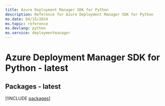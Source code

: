 ```yaml
---
title: Azure Deployment Manager SDK for Python
description: Reference for Azure Deployment Manager SDK for Python
ms.date: 04/15/2024
ms.topic: reference
ms.devlang: python
ms.service: deploymentmanager
---
```

# Azure Deployment Manager SDK for Python - latest
## Packages - latest
[!INCLUDE [packages](deployment-manager-index.md)]
